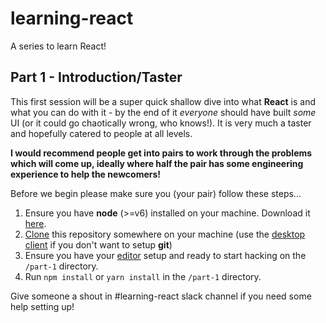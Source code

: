 # learning-react
A series to learn React!

## Part 1 - Introduction/Taster

This first session will be a super quick shallow dive into what **React** is and what you can do with it - by the end of it _everyone_ should have built _some_ UI (or it could go chaotically wrong, who knows!). It is very much a taster and hopefully catered to people at all levels.

**I would recommend people get into pairs to work through the problems which will come up, ideally where half the pair has some engineering experience to help the newcomers!**

Before we begin please make sure you (your pair) follow these steps...

1. Ensure you have **node** (>=v6) installed on your machine. Download it [here](https://nodejs.org/en/download/).
2. [Clone](https://help.github.com/articles/cloning-a-repository/) this repository somewhere on your machine (use the [desktop client](https://desktop.github.com/) if you don't want to setup **git**)
3. Ensure you have your [editor](https://www.sublimetext.com) setup and ready to start hacking on the `/part-1` directory.
4. Run `npm install` or `yarn install` in the `/part-1` directory.

Give someone a shout in #learning-react slack channel if you need some help setting up!
